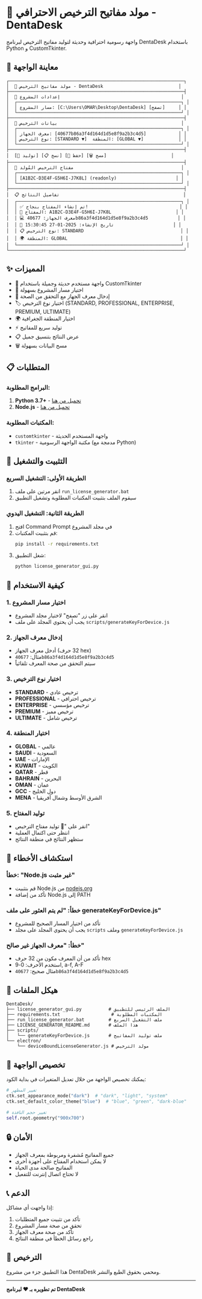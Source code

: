 # 🔑 مولد مفاتيح الترخيص الاحترافي - DentaDesk

واجهة رسومية احترافية وحديثة لتوليد مفاتيح الترخيص لبرنامج DentaDesk باستخدام Python و CustomTkinter.

## 🎨 معاينة الواجهة

```
┌─────────────────────────────────────────────────────────────────┐
│  🔑 مولد مفاتيح الترخيص - DentaDesk                            │
├─────────────────────────────────────────────────────────────────┤
│  📁 إعدادات المشروع                                             │
│  ┌─────────────────────────────────────────────────────────────┐ │
│  │ مسار المشروع: [C:\Users\OMAR\Desktop\DentaDesk] [تصفح]     │ │
│  └─────────────────────────────────────────────────────────────┘ │
├─────────────────────────────────────────────────────────────────┤
│  📝 بيانات الترخيص                                              │
│  ┌─────────────────────────────────────────────────────────────┐ │
│  │ معرف الجهاز: [40677b86a3f4d164d1d5e8f9a2b3c4d5]            │ │
│  │ نوع الترخيص: [STANDARD ▼]  المنطقة: [GLOBAL ▼]             │ │
│  └─────────────────────────────────────────────────────────────┘ │
├─────────────────────────────────────────────────────────────────┤
│  [🔑 توليد] [📋 نسخ] [💾 حفظ] [🗑️ مسح]                        │
├─────────────────────────────────────────────────────────────────┤
│  🔑 مفتاح الترخيص المُولد                                        │
│  ┌─────────────────────────────────────────────────────────────┐ │
│  │ [A1B2C-D3E4F-G5H6I-J7K8L] (readonly)                      │ │
│  └─────────────────────────────────────────────────────────────┘ │
├─────────────────────────────────────────────────────────────────┤
│  📋 تفاصيل النتائج                                              │
│  ┌─────────────────────────────────────────────────────────────┐ │
│  │ ✅ تم إنشاء المفتاح بنجاح!                                  │ │
│  │ 🔑 المفتاح: A1B2C-D3E4F-G5H6I-J7K8L                        │ │
│  │ 💻 معرف الجهاز: 40677b86a3f4d164d1d5e8f9a2b3c4d5           │ │
│  │ 📅 تاريخ الإنشاء: 2025-01-27 15:30:45                      │ │
│  │ 📋 نوع الترخيص: STANDARD                                    │ │
│  │ 🌍 المنطقة: GLOBAL                                          │ │
│  └─────────────────────────────────────────────────────────────┘ │
└─────────────────────────────────────────────────────────────────┘
```

## ✨ المميزات

- 🎨 واجهة مستخدم حديثة وجميلة باستخدام CustomTkinter
- 🔧 اختيار مسار المشروع بسهولة
- 📝 إدخال معرف الجهاز مع التحقق من الصحة
- 🏷️ اختيار نوع الترخيص (STANDARD, PROFESSIONAL, ENTERPRISE, PREMIUM, ULTIMATE)
- 🌍 اختيار المنطقة الجغرافية
- ⚡ توليد سريع للمفاتيح
- 📋 عرض النتائج بتنسيق جميل
- 🗑️ مسح البيانات بسهولة

## 📋 المتطلبات

### البرامج المطلوبة:
1. **Python 3.7+** - [تحميل من هنا](https://python.org)
2. **Node.js** - [تحميل من هنا](https://nodejs.org)

### المكتبات المطلوبة:
- `customtkinter` - واجهة المستخدم الحديثة
- `tkinter` - مكتبة الواجهة الرسومية (مدمجة مع Python)

## 🚀 التثبيت والتشغيل

### الطريقة الأولى: التشغيل السريع
1. انقر مرتين على ملف `run_license_generator.bat`
2. سيقوم الملف بتثبيت المكتبات المطلوبة وتشغيل التطبيق

### الطريقة الثانية: التشغيل اليدوي
1. افتح Command Prompt في مجلد المشروع
2. قم بتثبيت المكتبات:
   ```bash
   pip install -r requirements.txt
   ```
3. شغل التطبيق:
   ```bash
   python license_generator_gui.py
   ```

## 📖 كيفية الاستخدام

### 1. اختيار مسار المشروع
- انقر على زر "تصفح" لاختيار مجلد المشروع
- يجب أن يحتوي المجلد على ملف `scripts/generateKeyForDevice.js`

### 2. إدخال معرف الجهاز
- أدخل معرف الجهاز (32 حرف hex)
- مثال: `40677b86a3f4d164d1d5e8f9a2b3c4d5`
- سيتم التحقق من صحة المعرف تلقائياً

### 3. اختيار نوع الترخيص
- **STANDARD** - ترخيص عادي
- **PROFESSIONAL** - ترخيص احترافي
- **ENTERPRISE** - ترخيص مؤسسي
- **PREMIUM** - ترخيص مميز
- **ULTIMATE** - ترخيص شامل

### 4. اختيار المنطقة
- **GLOBAL** - عالمي
- **SAUDI** - السعودية
- **UAE** - الإمارات
- **KUWAIT** - الكويت
- **QATAR** - قطر
- **BAHRAIN** - البحرين
- **OMAN** - عمان
- **GCC** - دول الخليج
- **MENA** - الشرق الأوسط وشمال أفريقيا

### 5. توليد المفتاح
- انقر على "🔑 توليد مفتاح الترخيص"
- انتظر حتى اكتمال العملية
- ستظهر النتائج في منطقة النتائج

## 🔧 استكشاف الأخطاء

### خطأ: "Node.js غير مثبت"
- قم بتثبيت Node.js من [nodejs.org](https://nodejs.org)
- تأكد من إضافة Node.js إلى PATH

### خطأ: "لم يتم العثور على ملف generateKeyForDevice.js"
- تأكد من اختيار المسار الصحيح للمشروع
- يجب أن يحتوي المجلد على مجلد `scripts` وملف `generateKeyForDevice.js`

### خطأ: "معرف الجهاز غير صالح"
- تأكد من أن المعرف مكون من 32 حرف hex
- استخدم الأحرف: 0-9, a-f, A-F
- مثال صحيح: `40677b86a3f4d164d1d5e8f9a2b3c4d5`

## 📁 هيكل الملفات

```
DentaDesk/
├── license_generator_gui.py          # الملف الرئيسي للتطبيق
├── requirements.txt                   # المكتبات المطلوبة
├── run_license_generator.bat         # ملف التشغيل السريع
├── LICENSE_GENERATOR_README.md       # هذا الملف
├── scripts/
│   └── generateKeyForDevice.js       # ملف توليد المفاتيح
└── electron/
    └── deviceBoundLicenseGenerator.js # مولد الترخيص
```

## 🎨 تخصيص الواجهة

يمكنك تخصيص الواجهة من خلال تعديل المتغيرات في بداية الكود:

```python
# تغيير المظهر
ctk.set_appearance_mode("dark")  # "dark", "light", "system"
ctk.set_default_color_theme("blue")  # "blue", "green", "dark-blue"

# تغيير حجم النافذة
self.root.geometry("900x700")
```

## 🔒 الأمان

- جميع المفاتيح مُشفرة ومربوطة بمعرف الجهاز
- لا يمكن استخدام المفتاح على أجهزة أخرى
- المفاتيح صالحة مدى الحياة
- لا تحتاج اتصال إنترنت للتفعيل

## 📞 الدعم

إذا واجهت أي مشاكل:
1. تأكد من تثبيت جميع المتطلبات
2. تحقق من صحة مسار المشروع
3. تأكد من صحة معرف الجهاز
4. راجع رسائل الخطأ في منطقة النتائج

## 📄 الترخيص

هذا التطبيق جزء من مشروع DentaDesk ومحمي بحقوق الطبع والنشر.

---

**تم تطويره بـ ❤️ لبرنامج DentaDesk**
